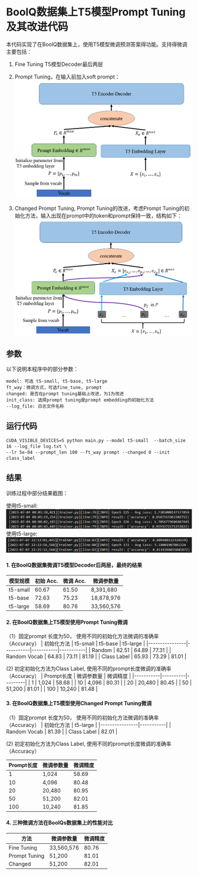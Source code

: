 # BoolQ数据集上T5模型Prompt Tuning及其改进代码

本代码实现了在BoolQ数据集上，使用T5模型微调预测答案得功能。支持得微调主要包括：

1. Fine Tuning T5模型Decoder最后两层

2. Prompt Tuning，在输入前加入soft prompt：
![1](./image/prompt-tuning.png)


3. Changed Prompt Tuning, Prompt Tuning的改进，考虑Prompt Tuning的初始化方法，输入出现在prompt中的token和prompt保持一致，结构如下：
![2](./image/changed-prompt-tuning.png)

## 参数

以下说明本程序中的部分参数：
```
model: 可选 t5-small, t5-base, t5-large
ft_way：微调方式，可选fine_tune, prompt
changed: 是否在prompt tuning基础上改进，为1为改进
init_class: 选择prompt tuning是prompt embedding的初始化方法
--log_file: 日志文件名称
```

## 运行代码

```
CUDA_VISIBLE_DEVICES=5 python main.py --model t5-small  --batch_size 16 --log_file log.txt \
--lr 5e-04 --prompt_len 100 --ft_way prompt --changed 0 --init class_label
```


## 结果

训练过程中部分结果截图：

使用t5-small:
![3](./image/result1.png)
使用t5-large:
![4](./image/result2.png)


#### 1. 在BoolQ数据集微调T5模型Decoder后两层，最终的结果

| 模型规模   | 初始 Acc. | 微调 Acc. | 微调参数量 |
|-----------|---------|---------|-----------|
| t5-small  | 60.67   | 61.50   | 8,391,680 |
| t5-base   | 72.63   | 75.23   | 18,878,976 |
| t5-large  | 58.69   | 80.76   | 33,560,576 |


#### 2. 在BoolQ数据集上T5模型使用Prompt Tuning微调
（1）固定prompt 长度为50， 使用不同的初始化方法微调的准确率（Accuracy）
| 初始化方法     | t5-small  | t5-base   | t5-large  |
|----------------|-----------|-----------|-----------|
| Random         | 62.51     | 64.89     | 77.31     |
| Random Vocab   | 64.83     | 73.11     | 81.19     |
| Class Label    | 65.93     | 73.29     | 81.01     |


(2) 初定初始化方法为Class Label, 使用不同的prompt长度微调的准确率（Accuracy）
| Prompt长度 | 微调参数量 | 微调精度 |
|-----------|----------|---------|
| 1         | 1,024    | 58.68   |
| 10        | 4,096    | 80.31   |
| 20        | 20,480   | 80.45   |
| 50        | 51,200   | 81.01   |
| 100       | 10,240   | 81.48   |


#### 3. 在BoolQ数据集上T5模型使用Changed Prompt Tuning微调
（1）固定prompt 长度为50， 使用不同的初始化方法微调的准确率（Accuracy）
| 初始化方法     | t5-large  |
|----------------|-----------|
| Random Vocab   | 81.39     |
| Class Label    | 82.01     |

(2) 初定初始化方法为Class Label, 使用不同的prompt长度微调的准确率（Accuracy）

| Prompt长度 | 微调参数量 | 微调精度 |
|-----------|----------|---------|
| 1         | 1,024    | 58.69   |
| 10        | 4,096    | 80.48   |
| 20        | 20,480   | 80.95   |
| 50        | 51,200   | 82.01   |
| 100       | 10,240   | 81.85   |

#### 4. 三种微调方法在BoolQs数据集上的性能对比
| 方法          | 微调参数量 | 微调精度 |
|--------------|----------|---------|
| Fine Tuning  | 33,560,576 | 80.76   |
| Prompt Tuning | 51,200   | 81.01   |
| Changed      | 51,200   | 82.01   |
